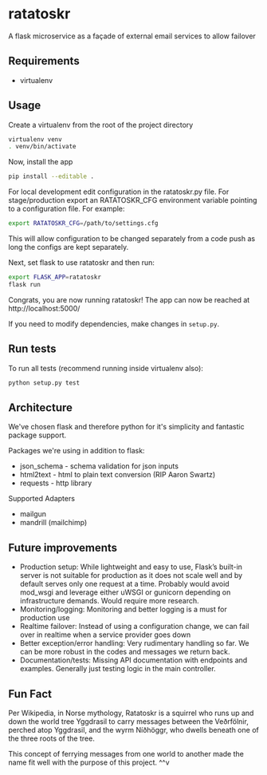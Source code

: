 ratatoskr
=========

A flask microservice as a façade of external email services to allow failover

## Requirements

* virtualenv

## Usage

Create a virtualenv from the root of the project directory

```bash
virtualenv venv
. venv/bin/activate
```

Now, install the app

```bash
pip install --editable .
```

For local development edit configuration in the ratatoskr.py file. For stage/production export an RATATOSKR_CFG 
environment variable pointing to a configuration file. For example:

```bash
export RATATOSKR_CFG=/path/to/settings.cfg
```

This will allow configuration to be changed separately from a code push as long the configs are kept separately.  

Next, set flask to use ratatoskr and then run:

```bash
export FLASK_APP=ratatoskr
flask run
```

Congrats, you are now running ratatoskr!  The app can now be reached at http://localhost:5000/

If you need to modify dependencies, make changes in `setup.py`.

## Run tests

To run all tests (recommend running inside virtualenv also):

```bash
python setup.py test
```

## Architecture

We've chosen flask and therefore python for it's simplicity and fantastic package support.

Packages we're using in addition to flask:
* json_schema - schema validation for json inputs
* html2text - html to plain text conversion (RIP Aaron Swartz)
* requests - http library
 
Supported Adapters
* mailgun
* mandrill (mailchimp)

## Future improvements

* Production setup: While lightweight and easy to use, Flask’s built-in server is not suitable for production as it does 
not scale well and by default serves only one request at a time. Probably would avoid mod_wsgi and leverage either uWSGI 
or gunicorn depending on infrastructure demands. Would require more research.
* Monitoring/logging: Monitoring and better logging is a must for production use
* Realtime failover: Instead of using a configuration change, we can fail over in realtime when a service provider goes 
down
* Better exception/error handling: Very rudimentary handling so far.  We can be more robust in the codes and messages we
return back.
* Documentation/tests: Missing API documentation with endpoints and examples. Generally just testing logic in the main
controller.

## Fun Fact
Per Wikipedia, in Norse mythology, Ratatoskr is a squirrel who runs up and down the world tree Yggdrasil to carry 
messages between the Veðrfölnir, perched atop Yggdrasil, and the wyrm Níðhöggr, who dwells beneath one of the three 
roots of the tree. 

This concept of ferrying messages from one world to another made the name fit well with the purpose of this project. ^^v 